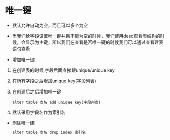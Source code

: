 # 唯一键

- 默认允许自动为空，而且可以多个为空

- 当我们给字段设置唯一键并且不能为空的时候，我们使用desc查看表结构的时候，会显示为主键，所以我们在查看是否唯一键的时候我们可以通过查看建表语句查看

-   增加唯一键
  1. 在创建表的时候,字段后面直接跟unique/unique key
  
  2. 在所有字段之后增加unique key(字段列表)
  
  3. 在创建后之后增加唯一键
  
     ```mysql
     alter table 表名 add unique key(字段列表)
     ```
  
  4. 默认采用字段名作为索引名
  
     
  
- 删除唯一建

  ```cmd
  alter table 表名 drop index 索引名
  ```

  

